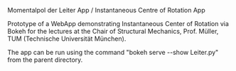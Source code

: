 Momentalpol der Leiter App / Instantaneous Centre of Rotation App

Prototype of a WebApp demonstrating Instantaneous Center of Rotation via Bokeh for the lectures at the Chair of Structural Mechanics, Prof. Müller, TUM (Technische Universität München).

The app can be run using the command "bokeh serve --show Leiter.py" from the parent directory.


